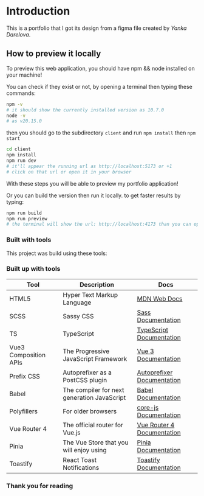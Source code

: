 # Introduction

This is a portfolio that I got its design from a figma file created by *Yanka Darelova*.

## How to preview it locally

To preview this web application, you should have npm && node installed on your machine!

You can check if they exist or not, by opening a terminal then typing these commands:

```sh
npm -v
# it should show the currently installed version as 10.7.0
node -v
# as v20.15.0
```

then you should go to the subdirectory `client` and run `npm install` then `npm start`

```sh
cd client
npm install
npm run dev
# it'll appear the running url as http://localhost:5173 or +1
# click on that url or open it in your browser
```

With these steps you will be able to preview my portfolio application!

Or you can build the version then run it locally. to get faster results by typing:

```sh
npm run build
npm run preview
# the terminal will show the url: http://localhost:4173 than you can open to get the preview app
```

### Built with tools

This project was build using these tools:

### Built up with tools

| Tool | Description | Docs |
| --- | --- | --- |
| HTML5 | Hyper Text Markup Language | [MDN Web Docs](https://developer.mozilla.org/en-US/docs/Web/HTML) |
| SCSS | Sassy CSS | [Sass Documentation](https://sass-lang.com/documentation) |
| TS | TypeScript | [TypeScript Documentation](https://www.typescriptlang.org/docs/) |
| Vue3 Composition APIs | The Progressive JavaScript Framework | [Vue 3 Documentation](https://v3.vuejs.org/) |
| Prefix CSS | Autoprefixer as a PostCSS plugin | [Autoprefixer Documentation](https://github.com/postcss/autoprefixer) |
| Babel | The compiler for next generation JavaScript | [Babel Documentation](https://babeljs.io/docs/en/) |
| Polyfillers | For older browsers | [core-js Documentation](https://github.com/zloirock/core-js) |
| Vue Router 4 | The official router for Vue.js | [Vue Router 4 Documentation](https://next.router.vuejs.org/) |
| Pinia | The Vue Store that you will enjoy using | [Pinia Documentation](https://pinia.vuejs.org/) |
| Toastify | React Toast Notifications | [Toastify Documentation](https://fkhadra.github.io/react-toastify/introduction) |

### Thank you for reading
